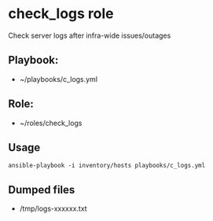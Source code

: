 # check_logs role

Check server logs after infra-wide issues/outages

## Playbook:
* ~/playbooks/c_logs.yml

## Role:
* ~/roles/check_logs

## Usage
```
ansible-playbook -i inventory/hosts playbooks/c_logs.yml
```

## Dumped files
* /tmp/logs-xxxxxx.txt
